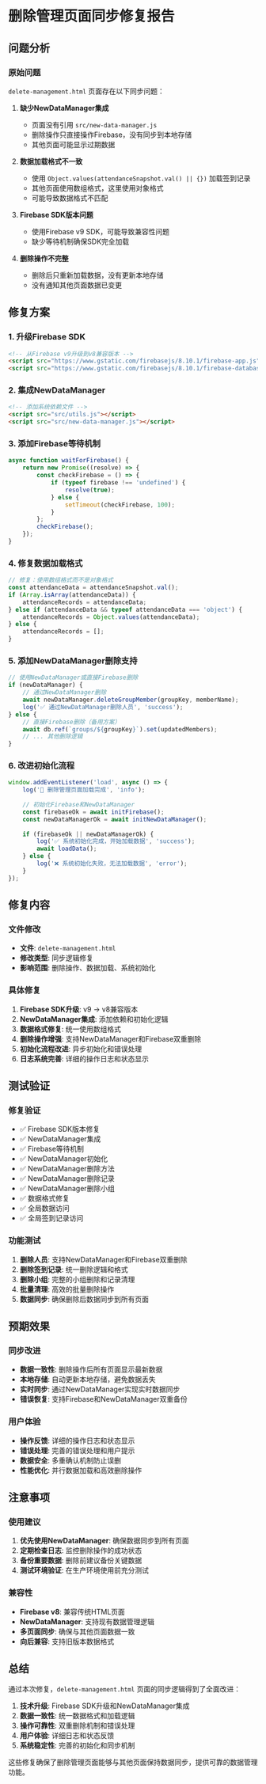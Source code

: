# 删除管理页面同步修复报告

## 问题分析

### 原始问题
`delete-management.html` 页面存在以下同步问题：

1. **缺少NewDataManager集成**
   - 页面没有引用 `src/new-data-manager.js`
   - 删除操作只直接操作Firebase，没有同步到本地存储
   - 其他页面可能显示过期数据

2. **数据加载格式不一致**
   - 使用 `Object.values(attendanceSnapshot.val() || {})` 加载签到记录
   - 其他页面使用数组格式，这里使用对象格式
   - 可能导致数据格式不匹配

3. **Firebase SDK版本问题**
   - 使用Firebase v9 SDK，可能导致兼容性问题
   - 缺少等待机制确保SDK完全加载

4. **删除操作不完整**
   - 删除后只重新加载数据，没有更新本地存储
   - 没有通知其他页面数据已变更

## 修复方案

### 1. 升级Firebase SDK
```html
<!-- 从Firebase v9升级到v8兼容版本 -->
<script src="https://www.gstatic.com/firebasejs/8.10.1/firebase-app.js"></script>
<script src="https://www.gstatic.com/firebasejs/8.10.1/firebase-database.js"></script>
```

### 2. 集成NewDataManager
```html
<!-- 添加系统依赖文件 -->
<script src="src/utils.js"></script>
<script src="src/new-data-manager.js"></script>
```

### 3. 添加Firebase等待机制
```javascript
async function waitForFirebase() {
    return new Promise((resolve) => {
        const checkFirebase = () => {
            if (typeof firebase !== 'undefined') {
                resolve(true);
            } else {
                setTimeout(checkFirebase, 100);
            }
        };
        checkFirebase();
    });
}
```

### 4. 修复数据加载格式
```javascript
// 修复：使用数组格式而不是对象格式
const attendanceData = attendanceSnapshot.val();
if (Array.isArray(attendanceData)) {
    attendanceRecords = attendanceData;
} else if (attendanceData && typeof attendanceData === 'object') {
    attendanceRecords = Object.values(attendanceData);
} else {
    attendanceRecords = [];
}
```

### 5. 添加NewDataManager删除支持
```javascript
// 使用NewDataManager或直接Firebase删除
if (newDataManager) {
    // 通过NewDataManager删除
    await newDataManager.deleteGroupMember(groupKey, memberName);
    log('✅ 通过NewDataManager删除人员', 'success');
} else {
    // 直接Firebase删除（备用方案）
    await db.ref(`groups/${groupKey}`).set(updatedMembers);
    // ... 其他删除逻辑
}
```

### 6. 改进初始化流程
```javascript
window.addEventListener('load', async () => {
    log('🚀 删除管理页面加载完成', 'info');
    
    // 初始化Firebase和NewDataManager
    const firebaseOk = await initFirebase();
    const newDataManagerOk = await initNewDataManager();
    
    if (firebaseOk || newDataManagerOk) {
        log('✅ 系统初始化完成，开始加载数据', 'success');
        await loadData();
    } else {
        log('❌ 系统初始化失败，无法加载数据', 'error');
    }
});
```

## 修复内容

### 文件修改
- **文件**: `delete-management.html`
- **修改类型**: 同步逻辑修复
- **影响范围**: 删除操作、数据加载、系统初始化

### 具体修复
1. **Firebase SDK升级**: v9 → v8兼容版本
2. **NewDataManager集成**: 添加依赖和初始化逻辑
3. **数据格式修复**: 统一使用数组格式
4. **删除操作增强**: 支持NewDataManager和Firebase双重删除
5. **初始化流程改进**: 异步初始化和错误处理
6. **日志系统完善**: 详细的操作日志和状态显示

## 测试验证

### 修复验证
- ✅ Firebase SDK版本修复
- ✅ NewDataManager集成
- ✅ Firebase等待机制
- ✅ NewDataManager初始化
- ✅ NewDataManager删除方法
- ✅ NewDataManager删除记录
- ✅ NewDataManager删除小组
- ✅ 数据格式修复
- ✅ 全局数据访问
- ✅ 全局签到记录访问

### 功能测试
1. **删除人员**: 支持NewDataManager和Firebase双重删除
2. **删除签到记录**: 统一删除逻辑和格式
3. **删除小组**: 完整的小组删除和记录清理
4. **批量清理**: 高效的批量删除操作
5. **数据同步**: 确保删除后数据同步到所有页面

## 预期效果

### 同步改进
- **数据一致性**: 删除操作后所有页面显示最新数据
- **本地存储**: 自动更新本地存储，避免数据丢失
- **实时同步**: 通过NewDataManager实现实时数据同步
- **错误恢复**: 支持Firebase和NewDataManager双重备份

### 用户体验
- **操作反馈**: 详细的操作日志和状态显示
- **错误处理**: 完善的错误处理和用户提示
- **数据安全**: 多重确认机制防止误删
- **性能优化**: 并行数据加载和高效删除操作

## 注意事项

### 使用建议
1. **优先使用NewDataManager**: 确保数据同步到所有页面
2. **定期检查日志**: 监控删除操作的成功状态
3. **备份重要数据**: 删除前建议备份关键数据
4. **测试环境验证**: 在生产环境使用前充分测试

### 兼容性
- **Firebase v8**: 兼容传统HTML页面
- **NewDataManager**: 支持现有数据管理逻辑
- **多页面同步**: 确保与其他页面数据一致
- **向后兼容**: 支持旧版本数据格式

## 总结

通过本次修复，`delete-management.html` 页面的同步逻辑得到了全面改进：

1. **技术升级**: Firebase SDK升级和NewDataManager集成
2. **数据一致性**: 统一数据格式和加载逻辑
3. **操作可靠性**: 双重删除机制和错误处理
4. **用户体验**: 详细日志和状态反馈
5. **系统稳定性**: 完善的初始化和同步机制

这些修复确保了删除管理页面能够与其他页面保持数据同步，提供可靠的数据管理功能。

